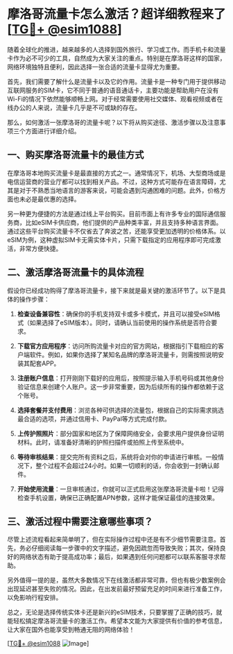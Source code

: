 # 摩洛哥流量卡怎么激活？超详细教程来了[[TG💪+ @esim1088](https://t.me/s/esim1088)]

随着全球化的推进，越来越多的人选择到国外旅行、学习或工作。而手机卡和流量卡作为必不可少的工具，自然成为大家关注的重点。特别是在摩洛哥这样的国家，网络环境独特且便利，因此选择一张合适的流量卡显得尤为重要。

首先，我们需要了解什么是流量卡以及它的作用。流量卡是一种专门用于提供移动互联网服务的SIM卡，它不同于普通的语音通话卡，主要功能是帮助用户在没有Wi-Fi的情况下依然能够顺畅上网。对于经常需要使用社交媒体、观看视频或者在线办公的人来说，流量卡几乎是不可或缺的存在。

那么，如何激活一张摩洛哥的流量卡呢？以下将从购买途径、激活步骤以及注意事项三个方面进行详细介绍。

## 一、购买摩洛哥流量卡的最佳方式

在摩洛哥本地购买流量卡是最直接的方式之一。通常情况下，机场、大型商场或是电信运营商的营业厅都可以找到相关产品。不过，这种方式可能存在语言障碍，尤其是对于不熟悉当地语言的游客来说，可能会遇到沟通困难的问题。此外，价格方面也未必是最优惠的选择。

另一种更为便捷的方法是通过线上平台购买。目前市面上有许多专业的国际通信服务商，比如eSIM卡供应商，他们提供的产品种类丰富，并且支持多种语言界面。通过这些平台购买流量卡不仅省去了奔波之苦，还能享受更加透明的价格体系。以eSIM为例，这种虚拟SIM卡无需实体卡片，只需下载指定的应用程序即可完成激活，非常方便快捷。

## 二、激活摩洛哥流量卡的具体流程

假设你已经成功购得了摩洛哥流量卡，接下来就是最关键的激活环节了。以下是具体的操作步骤：

1. **检查设备兼容性**：确保你的手机支持双卡或多卡模式，并且可以接受eSIM格式（如果选择了eSIM版本）。同时，请确认当前使用的操作系统是否符合要求。
   
2. **下载官方应用程序**：访问所购流量卡对应的官方网站，根据指引下载相应的客户端软件。例如，如果你选择了某知名品牌的摩洛哥流量卡，则需按照说明安装其配套APP。

3. **注册账户信息**：打开刚刚下载好的应用后，按照提示输入手机号码或其他身份验证信息来创建个人账户。这一步非常重要，因为后续所有的操作都依赖于这个账号。

4. **选择套餐并支付费用**：浏览各种可供选择的流量包，根据自己的实际需求挑选最合适的选项，并通过信用卡、PayPal等方式完成付款。

5. **上传护照照片**：部分国家和地区为了保障网络安全，会要求用户提供身份证明材料。此时，请准备好清晰的护照扫描件或拍照上传至系统中。

6. **等待审核结果**：提交完所有资料之后，系统将会对你的申请进行审核。一般情况下，整个过程不会超过24小时。如果一切顺利的话，你会收到一封确认邮件。

7. **开始使用流量**：一旦审核通过，你就可以正式启用这张摩洛哥流量卡啦！记得检查手机设置，确保已正确配置APN参数，这样才能保证最佳的连接效果。

## 三、激活过程中需要注意哪些事项？

尽管上述流程看起来简单明了，但在实际操作过程中还是有不少细节需要注意。首先，务必仔细阅读每一步骤中的文字描述，避免因疏忽而导致失败；其次，保持良好的网络状态有助于提高成功率；最后，如果遇到任何问题都可以联系客服寻求帮助。

另外值得一提的是，虽然大多数情况下在线激活都非常可靠，但也有极少数案例会出现延迟甚至失败的情况。因此，在出发前最好预留充足的时间来进行准备工作，以免影响行程安排。

总之，无论是选择传统实体卡还是新兴的eSIM技术，只要掌握了正确的技巧，就能轻松搞定摩洛哥流量卡的激活工作。希望本文能为大家提供有价值的参考信息，让大家在国外也能享受到畅通无阻的网络体验！

[[TG💪+ @esim1088](https://t.me/s/esim1088) ![Image](https://i.postimg.cc/4NQfJmqS/Snipaste-2025-05-13-00-14-12.png)]
